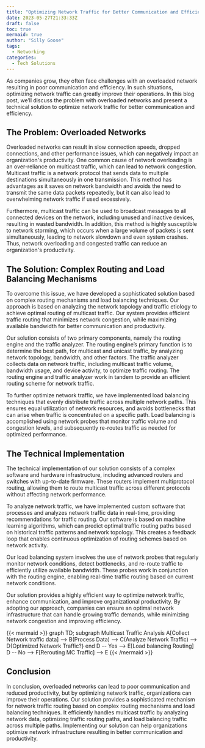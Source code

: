 ```yaml
---
title: "Optimizing Network Traffic for Better Communication and Efficiency"
date: 2023-05-27T21:33:33Z
draft: false
toc: true
mermaid: true
author: "Silly Goose"
tags:
  - Networking
categories:
  - Tech Solutions
---
```


As companies grow, they often face challenges with an overloaded network resulting in poor communication and efficiency. In such situations, optimizing network traffic can greatly improve their operations. In this blog post, we’ll discuss the problem with overloaded networks and present a technical solution to optimize network traffic for better communication and efficiency.

## The Problem: Overloaded Networks

Overloaded networks can result in slow connection speeds, dropped connections, and other performance issues, which can negatively impact an organization's productivity. One common cause of network overloading is an over-reliance on multicast traffic, which can lead to network congestion. Multicast traffic is a network protocol that sends data to multiple destinations simultaneously in one transmission. This method has advantages as it saves on network bandwidth and avoids the need to transmit the same data packets repeatedly, but it can also lead to overwhelming network traffic if used excessively.

Furthermore, multicast traffic can be used to broadcast messages to all connected devices on the network, including unused and inactive devices, resulting in wasted bandwidth. In addition, this method is highly susceptible to network storming, which occurs when a large volume of packets is sent simultaneously, leading to network slowdown and even system crashes. Thus, network overloading and congested traffic can reduce an organization's productivity.

## The Solution: Complex Routing and Load Balancing Mechanisms

To overcome this issue, we have developed a sophisticated solution based on complex routing mechanisms and load balancing techniques. Our approach is based on analyzing the network topology and traffic etiology to achieve optimal routing of multicast traffic. Our system provides efficient traffic routing that minimizes network congestion, while maximizing available bandwidth for better communication and productivity.

Our solution consists of two primary components, namely the routing engine and the traffic analyzer. The routing engine’s primary function is to determine the best path, for multicast and unicast traffic, by analyzing network topology, bandwidth, and other factors. The traffic analyzer collects data on network traffic, including multicast traffic volume, bandwidth usage, and device activity, to optimize traffic routing. The routing engine and traffic analyzer work in tandem to provide an efficient routing scheme for network traffic.

To further optimize network traffic, we have implemented load balancing techniques that evenly distribute traffic across multiple network paths. This ensures equal utilization of network resources, and avoids bottlenecks that can arise when traffic is concentrated on a specific path. Load balancing is accomplished using network probes that monitor traffic volume and congestion levels, and subsequently re-routes traffic as needed for optimized performance.

## The Technical Implementation

The technical implementation of our solution consists of a complex software and hardware infrastructure, including advanced routers and switches with up-to-date firmware. These routers implement multiprotocol routing, allowing them to route multicast traffic across different protocols without affecting network performance.

To analyze network traffic, we have implemented custom software that processes and analyzes network traffic data in real-time, providing recommendations for traffic routing. Our software is based on machine learning algorithms, which can predict optimal traffic routing paths based on historical traffic patterns and network topology. This creates a feedback loop that enables continuous optimization of routing schemes based on network activity.

Our load balancing system involves the use of network probes that regularly monitor network conditions, detect bottlenecks, and re-route traffic to efficiently utilize available bandwidth. These probes work in conjunction with the routing engine, enabling real-time traffic routing based on current network conditions.

Our solution provides a highly efficient way to optimize network traffic, enhance communication, and improve organizational productivity. By adopting our approach, companies can ensure an optimal network infrastructure that can handle growing traffic demands, while minimizing network congestion and improving efficiency.

{{< mermaid >}}
graph TD;
  subgraph Multicast Traffic Analysis
    A[Collect Network traffic data] --> B(Process Data) --> C(Analyze Network Traffic) --> D{Optimized Network Traffic?}
  end
  D -- Yes --> E[Load balancing Routing]
  D -- No --> F[Rerouting MC Traffic] --> E
{{< /mermaid >}}

## Conclusion

In conclusion, overloaded networks can lead to poor communication and reduced productivity, but by optimizing network traffic, organizations can improve their operations. Our solution provides a sophisticated mechanism for network traffic routing based on complex routing mechanisms and load balancing techniques. It efficiently handles multicast traffic by analyzing network data, optimizing traffic routing paths, and load balancing traffic across multiple paths. Implementing our solution can help organizations optimize network infrastructure resulting in better communication and productivity.